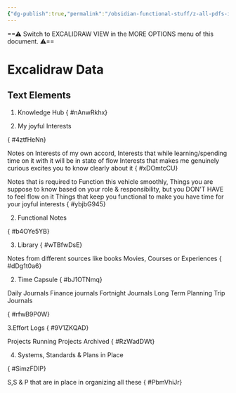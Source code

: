 ```yaml
---
{"dg-publish":true,"permalink":"/obsidian-functional-stuff/z-all-pdfs-images-and-small-excalidraws/kms-system-scheme-drawing/","tags":["excalidraw"],"noteIcon":""}
---
```


==⚠  Switch to EXCALIDRAW VIEW in the MORE OPTIONS menu of this document. ⚠==


# Excalidraw Data

## Text Elements
1. Knowledge Hub
{ #nAnwRkhx}


1. My joyful Interests

{ #4ztfHeNn}


Notes on Interests of my own accord, 
Interests that while learning/spending
 time on it with it will be in state of flow
Interests that makes me genuinely 
curious excites you to know clearly
 about it
{ #xDOmtcCU}


Notes that is required to Function 
this vehicle smoothly, 
Things you are suppose to know based on
 your role & responsibility, but you DON'T
 HAVE to feel 
flow on it
Things that keep you functional to make
 you have time for your joyful interests
{ #ybjbG945}


2. Functional Notes

{ #b4OYe5YB}


3. Library
{ #wTBfwDsE}


Notes from different sources like books
Movies, Courses or Experiences 
{ #dDg1t0a6}


2. Time Capsule
{ #bJ1OTNmq}


Daily Journals
Finance journals 
Fortnight Journals
Long Term Planning
Trip Journals

{ #rfwB9P0W}


3.Effort Logs
{ #9V1ZKQAD}


Projects Running
Projects Archived
{ #RzWadDWt}


4. Systems, Standards & Plans in Place

{ #SimzFDIP}


S,S & P that are in place in organizing 
all these
{ #PbmVhiJr}


